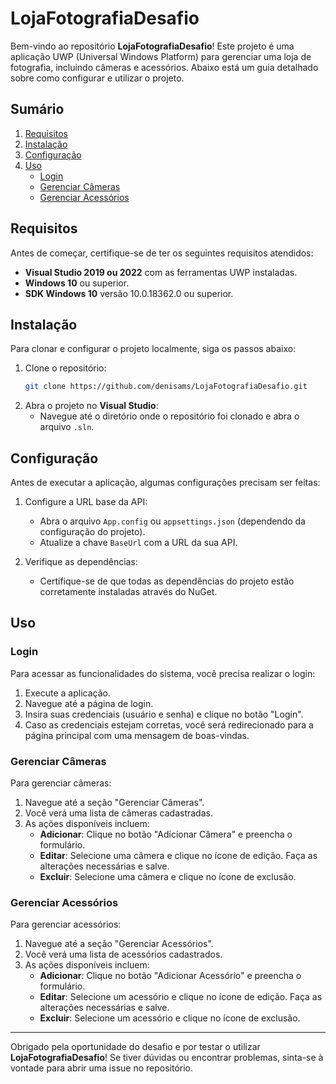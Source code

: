 # LojaFotografiaDesafio

Bem-vindo ao repositório **LojaFotografiaDesafio**! Este projeto é uma aplicação UWP (Universal Windows Platform) para gerenciar uma loja de fotografia, incluindo câmeras e acessórios. Abaixo está um guia detalhado sobre como configurar e utilizar o projeto.

## Sumário

1. [Requisitos](#requisitos)
2. [Instalação](#instalação)
3. [Configuração](#configuração)
4. [Uso](#uso)
   - [Login](#login)
   - [Gerenciar Câmeras](#gerenciar-câmeras)
   - [Gerenciar Acessórios](#gerenciar-acessórios)

## Requisitos

Antes de começar, certifique-se de ter os seguintes requisitos atendidos:

- **Visual Studio 2019 ou 2022** com as ferramentas UWP instaladas.
- **Windows 10** ou superior.
- **SDK Windows 10** versão 10.0.18362.0 ou superior.

## Instalação

Para clonar e configurar o projeto localmente, siga os passos abaixo:

1. Clone o repositório:
   ```sh
   git clone https://github.com/denisams/LojaFotografiaDesafio.git
   ```
2. Abra o projeto no **Visual Studio**:
   - Navegue até o diretório onde o repositório foi clonado e abra o arquivo `.sln`.

## Configuração

Antes de executar a aplicação, algumas configurações precisam ser feitas:

1. Configure a URL base da API:
   - Abra o arquivo `App.config` ou `appsettings.json` (dependendo da configuração do projeto).
   - Atualize a chave `BaseUrl` com a URL da sua API.

2. Verifique as dependências:
   - Certifique-se de que todas as dependências do projeto estão corretamente instaladas através do NuGet.

## Uso

### Login

Para acessar as funcionalidades do sistema, você precisa realizar o login:

1. Execute a aplicação.
2. Navegue até a página de login.
3. Insira suas credenciais (usuário e senha) e clique no botão "Login".
4. Caso as credenciais estejam corretas, você será redirecionado para a página principal com uma mensagem de boas-vindas.

### Gerenciar Câmeras

Para gerenciar câmeras:

1. Navegue até a seção "Gerenciar Câmeras".
2. Você verá uma lista de câmeras cadastradas.
3. As ações disponíveis incluem:
   - **Adicionar**: Clique no botão "Adicionar Câmera" e preencha o formulário.
   - **Editar**: Selecione uma câmera e clique no ícone de edição. Faça as alterações necessárias e salve.
   - **Excluir**: Selecione uma câmera e clique no ícone de exclusão.

### Gerenciar Acessórios

Para gerenciar acessórios:

1. Navegue até a seção "Gerenciar Acessórios".
2. Você verá uma lista de acessórios cadastrados.
3. As ações disponíveis incluem:
   - **Adicionar**: Clique no botão "Adicionar Acessório" e preencha o formulário.
   - **Editar**: Selecione um acessório e clique no ícone de edição. Faça as alterações necessárias e salve.
   - **Excluir**: Selecione um acessório e clique no ícone de exclusão.


---

Obrigado pela oportunidade do desafio e por testar o utilizar **LojaFotografiaDesafio**! Se tiver dúvidas ou encontrar problemas, sinta-se à vontade para abrir uma issue no repositório.
